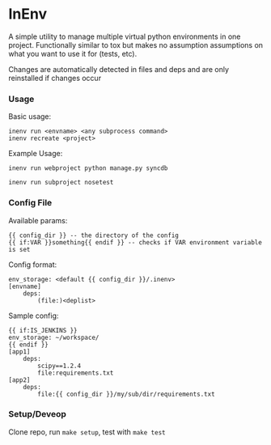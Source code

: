 # InEnv #

A simple utility to manage multiple virtual python environments in one project. Functionally similar to tox but makes no assumption assumptions on what you want to use it for (tests, etc).

Changes are automatically detected in files and deps and are only reinstalled if changes occur

### Usage ###

Basic usage:

    inenv run <envname> <any subprocess command>
    inenv recreate <project>

Example Usage:

    inenv run webproject python manage.py syncdb

    inenv run subproject nosetest




### Config File ###

Available params:

    {{ config_dir }} -- the directory of the config
    {{ if:VAR }}something{{ endif }} -- checks if VAR environment variable is set


Config format:

    env_storage: <default {{ config_dir }}/.inenv>
    [envname]
        deps:
            (file:)<deplist>




Sample config:

    {{ if:IS_JENKINS }}
    env_storage: ~/workspace/
    {{ endif }}
    [app1]
        deps:
            scipy==1.2.4
            file:requirements.txt
    [app2]
        deps:
            file:{{ config_dir }}/my/sub/dir/requirements.txt



### Setup/Deveop ###

Clone repo, run `make setup`, test with `make test`
